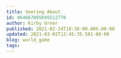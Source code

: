 ```yaml
---
title: Veering About
id: 864667895695512778
author: Kirby Urner
published: 2021-02-24T18:38:00.005-08:00
updated: 2021-03-02T12:45:35.581-08:00
blog: world_game
tags: 
---
```



